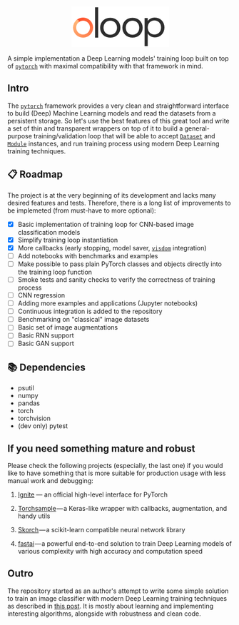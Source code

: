 <p align="center">
<img src="./assets/loop.gif"/>
</p>

A simple implementation a Deep Learning models' training loop built on top of [`pytorch`](https://pytorch.org) with maximal compatibility with that framework in mind.

## Intro

The [`pytorch`](https://pytorch.org) framework provides a very clean and straightforward interface to build (Deep) Machine Learning models and read the datasets from a persistent storage. So let's use the best features of this great tool and write a set of thin and transparent wrappers on top of it to build a general-purpose training/validation loop that will be able to accept [`Dataset`](https://pytorch.org/docs/stable/_modules/torch/utils/data/dataset.html#Dataset) and [`Module`](https://pytorch.org/docs/stable/_modules/torch/nn/modules/module.html#Module) instances, and run training process using modern Deep Learning training techniques.

## 📋 Roadmap

The project is at the very beginning of its development and lacks many desired features and tests. Therefore, there is a long list of improvements to be implemeted (from must-have to more optional):

- [x] Basic implementation of training loop for CNN-based image classification models
- [x] Simplify training loop instantiation
- [x] More callbacks (early stopping, model saver, [`visdom`](https://github.com/facebookresearch/visdom) integration)
- [ ] Add notebooks with benchmarks and examples
- [ ] Make possible to pass plain PyTorch classes and objects directly into the training loop function
- [ ] Smoke tests and sanity checks to verify the correctness of training process 
- [ ] CNN regression
- [ ] Adding more examples and applications (Jupyter notebooks)
- [ ] Continuous integration is added to the repository
- [ ] Benchmarking on "classical" image datasets
- [ ] Basic set of image augmentations
- [ ] Basic RNN support
- [ ] Basic GAN support

## 📚 Dependencies

- psutil
- numpy
- pandas
- torch
- torchvision
- (dev only) pytest

## If you need something mature and robust

Please check the following projects (especially, the last one) if you would like to have something that is more suitable for production usage with less manual work and debugging:

  1. [Ignite](https://pytorch.org/ignite/) — an official high-level interface for PyTorch

  2. [Torchsample](https://github.com/ncullen93/torchsample) — a Keras-like wrapper with callbacks, augmentation, and handy utils

  3. [Skorch](https://github.com/dnouri/skorch) — a scikit-learn compatible neural network library

  4. [fastai](https://docs.fast.ai/) — a powerful end-to-end solution to train Deep Learning models of various complexity with high accuracy and computation speed

## Outro

The repository started as an author's attempt to write some simple solution to train an image classifier with modern Deep Learning training techniques as described in [this post](https://towardsdatascience.com/deep-learning-model-training-loop-e41055a24b73). It is mostly about learning and implementing interesting algorithms, alongside with robustness and clean code.

